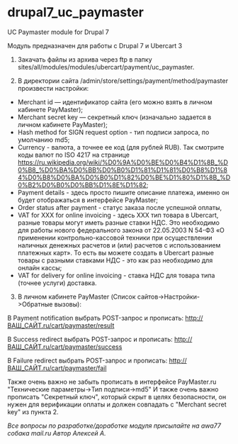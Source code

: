 # drupal7_uc_paymaster

UC Paymaster module for Drupal 7

Модуль предназначен для работы с Drupal 7 и Ubercart 3

1. Закачать файлы из архива через ftp в папку sites/all/modules/modules/ubercart/payment/uc_paymaster. 

2. В директории сайта /admin/store/settings/payment/method/paymaster произвести настройки: 
- Merchant id — идентификатор сайта (его можно взять в личном кабинете PayMaster);
- Merchant secret key — секретный ключ (изначально задается в личном кабинете PayMaster);
- Hash method for SIGN request option - тип подписи запроса, по умолчанию md5;
- Currency - валюта, а точнее ее код (для рублей RUB). Так смотрите коды валют по ISO 4217 на странице https://ru.wikipedia.org/wiki/%D0%9A%D0%BE%D0%B4%D1%8B_%D0%B8_%D0%BA%D0%BB%D0%B0%D1%81%D1%81%D0%B8%D1%84%D0%B8%D0%BA%D0%B0%D1%82%D0%BE%D1%80%D1%8B_%D0%B2%D0%B0%D0%BB%D1%8E%D1%82;
- Payment details - здесь просто пишите описание платежа, именно он будет отображаться в интерфейсе PayMaster;
- Order status after payment - статус заказа после успешной оплаты, 
- VAT for XXX for online invoicing - здесь XXX тип товара в Ubercart, разные товары могут иметь разные ставки НДС. Это необходимо для работы нового федерального закона от 22.05.2003 N 54-ФЗ «О применении контрольно-кассовой техники при осуществлении наличных денежных расчетов и (или) расчетов с использованием платежных карт». То есть вы можете создать в Ubercart разные товары с разными ставками НДС - это как раз необходимо для онлайн кассы;
- VAT for delivery for online invoicing - ставка НДС для товара типа (точнее услуги) доставка.

3. В личном кабинете PayMaster (Список сайтов->Настройки->Обратные вызовы):

В Payment notification выбрать POST-запрос и прописать: http://ВАШ_САЙТ.ru/cart/paymaster/result

В Success redirect выбрать POST-запрос и прописать: http://ВАШ_САЙТ.ru/cart/paymaster/success

В Failure redirect выбрать POST-запрос и прописать: http://ВАШ_САЙТ.ru/cart/paymaster/fail

Также очень важно не забыть прописать в интерфейсе PayMaster.ru "Технические параметры->Тип подписи->md5" 
И также очень важно прописать "Секретный ключ", который скрыт в целях безопасности, он нужен для верификации оплаты и должен совпадать с "Merchant secret key" из пункта 2. 

_Все вопросы по разработке/доработке модуля присылайте на awa77 собака mail.ru
Автор Алексей А._ 